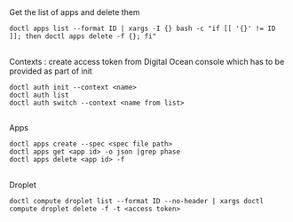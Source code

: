 ## 
Get the list of apps and delete them
```Shell
doctl apps list --format ID | xargs -I {} bash -c "if [[ '{}' != ID ]]; then doctl apps delete -f {}; fi"
```
## 
Contexts : create access token from Digital Ocean console which has to be provided as part of init
```Shell
doctl auth init --context <name>
doctl auth list
doctl auth switch --context <name from list> 
```

##
Apps
```Shell
doctl apps create --spec <spec file path>
doctl apps get <app id> -o json |grep phase
doctl apps delete <app id> -f 
```
##
Droplet
```Shell
doctl compute droplet list --format ID --no-header | xargs doctl compute droplet delete -f -t <access token>
```
